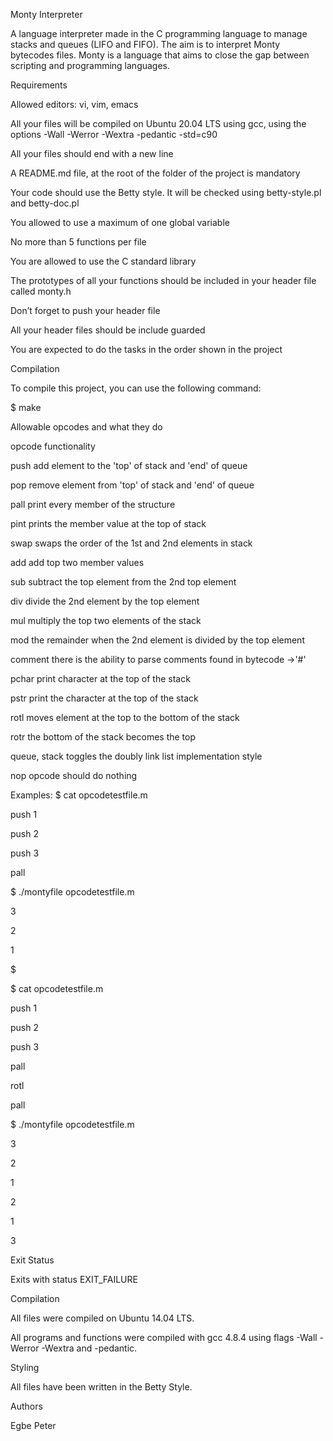 Monty Interpreter

A language interpreter made in the C programming language to manage stacks and queues (LIFO and FIFO). The aim is to interpret Monty bytecodes files. Monty is a language that aims to close the gap between scripting and programming languages.



Requirements

Allowed editors: vi, vim, emacs

All your files will be compiled on Ubuntu 20.04 LTS using gcc, using the options -Wall -Werror -Wextra -pedantic -std=c90

All your files should end with a new line

A README.md file, at the root of the folder of the project is mandatory

Your code should use the Betty style. It will be checked using betty-style.pl and betty-doc.pl

You allowed to use a maximum of one global variable

No more than 5 functions per file

You are allowed to use the C standard library

The prototypes of all your functions should be included in your header file called monty.h

Don’t forget to push your header file

All your header files should be include guarded

You are expected to do the tasks in the order shown in the project

Compilation

To compile this project, you can use the following command:



$ make

Allowable opcodes and what they do

opcode	functionality

push	add element to the 'top' of stack and 'end' of queue

pop	remove element from 'top' of stack and 'end' of queue

pall	print every member of the structure

pint	prints the member value at the top of stack

swap	swaps the order of the 1st and 2nd elements in stack

add	add top two member values

sub	subtract the top element from the 2nd top element

div	divide the 2nd element by the top element

mul	multiply the top two elements of the stack

mod	the remainder when the 2nd element is divided by the top element

comment	there is the ability to parse comments found in bytecode ->'#'

pchar	print character at the top of the stack

pstr	print the character at the top of the stack

rotl	moves element at the top to the bottom of the stack

rotr	the bottom of the stack becomes the top

queue, stack	toggles the doubly link list implementation style

nop	opcode should do nothing

Examples: $ cat opcodetestfile.m



push 1



push 2



push 3



pall



$ ./montyfile opcodetestfile.m



3



2



1



$



$ cat opcodetestfile.m



push 1



push 2



push 3



pall



rotl



pall



$ ./montyfile opcodetestfile.m



3



2



1



2



1



3



Exit Status

Exits with status EXIT_FAILURE



Compilation

All files were compiled on Ubuntu 14.04 LTS.



All programs and functions were compiled with gcc 4.8.4 using flags -Wall -Werror -Wextra and -pedantic.



Styling

All files have been written in the Betty Style.



Authors

Egbe Peter
